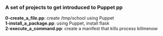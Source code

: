 ### A set of projects to get introduced to Puppet pp
**0-create_a_file.pp**: create /tmp/school using Puppet  
**1-install_a_package.pp**: using Puppet, install flask  
**2-execute_a_command.pp**: create a manifest that kills process killmenow
